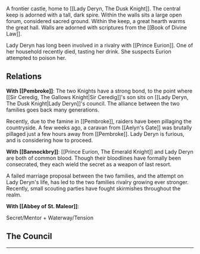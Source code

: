 A frontier castle, home to [[Lady Deryn, The Dusk Knight]]. The central keep is adorned with a tall, dark spire. Within the walls sits a large open forum, considered sacred ground. Within the keep, a great hearth warms the great hall. Walls are adorned with scriptures from the [[Book of Divine Law]].

Lady Deryn has long been involved in a rivalry with [[Prince Eurion]]. One of her household recently died, tasting her drink. She suspects Eurion attempted to poison her.
## Relations
**With [[Pembroke]]**: The two Knights have a strong bond, to the point where [[Sir Ceredig, The Gallows Knight|Sir Ceredig]]'s son sits on [[Lady Deryn, The Dusk Knight|Lady Deryn]]'s council. The alliance between the two families goes back many generations.

Recently, due to the famine in [[Pembroke]], raiders have been pillaging the countryside. A few weeks ago, a caravan from [[Aelyn's Gate]] was brutally pillaged just a few hours away from [[Pembroke]]. Lady Deryn is furious, and is considering how to proceed.

**With [[Bannockbry]]**: [[Prince Eurion, The Emerald Knight]] and Lady Deryn are both of common blood. Though their bloodlines have formally been consecrated, they each wield the secret as a weapon of last resort.

A failed marriage proposal between the two families, and the attempt on Lady Deryn's life, has led to the two families rivalry growing ever stronger. Recently, small scouting parties have fought skirmishes throughout the realm.

**With [[Abbey of St. Maleor]]**: 

Secret/Mentor + Waterway/Tension

## The Council
****
